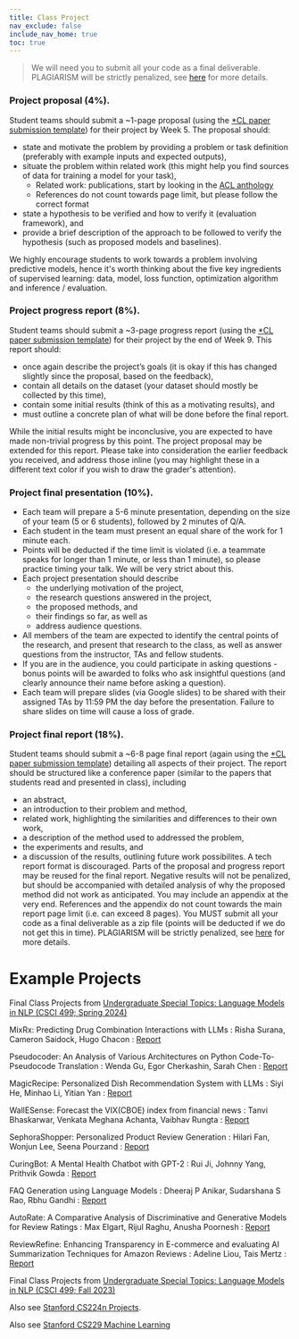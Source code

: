 ```yaml
---
title: Class Project
nav_exclude: false
include_nav_home: true
toc: true
---
```


> We will need you to submit all your code as a final deliverable. PLAGIARISM will be strictly penalized, see [here](https://swabhs.com/f24-csci544-appliednlp/details/policies/#policy-for-the-use-of-ai-generators) for more details.

### Project proposal (4%).

Student teams should submit a ~1-page proposal (using the [*CL paper submission template](https://github.com/acl-org/acl-style-files)) for their project by Week 5. The proposal should:
  - state and motivate the problem by providing a problem or task definition (preferably with example inputs and expected outputs),
  - situate the problem within related work (this might help you find sources of data for training a model for your task),
      - Related work: publications, start by looking in the [ACL anthology](https://aclanthology.org/)
      - References do not count towards page limit, but please follow the correct format
  - state a hypothesis to be verified and how to verify it (evaluation framework), and
  - provide a brief description of the approach to be followed to verify the hypothesis (such as proposed models and baselines).

We highly encourage students to work towards a problem involving predictive models, hence it's worth thinking about the five key ingredients of supervised learning: data, model, loss function, optimization algorithm and inference / evaluation.

### Project progress report (8%).

Student teams should submit a ~3-page progress report (using the [*CL paper submission template](https://github.com/acl-org/acl-style-files)) for their project by the end of Week 9. This report should:
  - once again describe the project’s goals (it is okay if this has changed slightly since the proposal, based on the feedback),
  - contain all details on the dataset (your dataset should mostly be collected by this time),
  - contain some initial results (think of this as a motivating results), and
  - must outline a concrete plan of what will be done before the final report.

While the initial results might be inconclusive, you are expected to have made non-trivial progress by this point. The project proposal may be extended for this report. Please take into consideration the earlier feedback you received, and address those inline (you may highlight these in a different text color if you wish to draw the grader's attention).


### Project final presentation (10%).

- Each team will prepare a 5-6 minute presentation, depending on the size of your team (5 or 6 students), followed by 2 minutes of Q/A.
- Each student in the team must present an equal share of the work for 1 minute each.
- Points will be deducted if the time limit is violated (i.e. a teammate speaks for longer than 1 minute, or less than 1 minute), so please practice timing your talk. We will be very strict about this.
- Each project presentation should describe
    - the underlying motivation of the project,
    - the research questions answered in the project,
    - the proposed methods, and
    - their findings so far, as well as
    - address audience questions.
- All members of the team are expected to identify the central points of the research, and present that research to the class, as well as answer questions from the instructor, TAs and fellow students.
- If you are in the audience, you could participate in asking questions - bonus points will be awarded to folks who ask insightful questions (and clearly announce their name before asking a question).
- Each team will prepare slides (via Google slides) to be shared with their assigned TAs by 11:59 PM the day before the presentation. Failure to share slides on time will cause a loss of grade.




### Project final report (18%).

Student teams should submit a ~6-8 page final report (again using the [*CL paper submission template](https://github.com/acl-org/acl-style-files)) detailing all aspects of their project.
The report should be structured like a conference paper (similar to the papers that students read and presented in class), including
- an abstract,
- an introduction to their problem and method,
- related work, highlighting the similarities and differences to their own work,
- a description of the method used to addressed the problem,
- the experiments and results, and
- a discussion of the results, outlining future work possibilites.
A tech report format is discouraged.
Parts of the proposal and progress report may be reused for the final report.
Negative results will not be penalized, but should be accompanied with detailed analysis of why the proposed method did not work as anticipated.
You may include an appendix at the very end.
References and the appendix do not count towards the main report page limit (i.e. can exceed 8 pages).
You MUST submit all your code as a final deliverable as a zip file (points will be deducted if we do not get this in time).
PLAGIARISM will be strictly penalized, see [here](https://swabhs.com/f24-csci544-appliednlp/details/policies/#academic-conduct) for more details.


# Example Projects

Final Class Projects from [Undergraduate Special Topics: Language Models in NLP (CSCI 499; Spring 2024)](https://swabhs.com/sp24-csci499-lm4nlp/)


MixRx: Predicting Drug Combination Interactions with LLMs
  : Risha Surana, Cameron Saidock, Hugo Chacon
  : [Report](../../assets/reports/MixRx_Final_Report.pdf)

Pseudocoder: An Analysis of Various Architectures on Python Code-To-Pseudocode Translation
  : Wenda Gu, Egor Cherkashin, Sarah Chen
  : [Report](../../assets/reports/Pseudocoder-Final_Report.pdf)

MagicRecipe: Personalized Dish Recommendation System with LLMs
  : Siyi He, Minhao Li, Yitian Yan
  : [Report](../../assets/reports/MagicRecipe-499_project.pdf)

WallESense: Forecast the VIX(CBOE) index from financial news
  : Tanvi Bhaskarwar, Venkata Meghana Achanta, Vaibhav Rungta
  : [Report](../../assets/reports/WallESense_final_report.pdf)

SephoraShopper: Personalized Product Review Generation
  : Hilari Fan, Wonjun Lee, Seena Pourzand
  : [Report](../../assets/reports/SephoraShopper-499_Final_Project_Report.pdf)

CuringBot: A Mental Health Chatbot with GPT-2
  : Rui Ji, Johnny Yang, Prithvik Gowda
  : [Report](../../assets/reports/CuringBot-CSCI499-Project-Report.pdf)

FAQ Generation using Language Models
  : Dheeraj P Anikar, Sudarshana S Rao, Rbhu Gandhi
  : [Report](../../assets/reports/FAQ_Generation_using_Language_Models.pdf)

AutoRate: A Comparative Analysis of Discriminative and Generative Models for Review Ratings
  : Max Elgart, Rijul Raghu, Anusha Poornesh
  : [Report](../../assets/reports/AutoRate_Project_Report.pdf)

ReviewRefine: Enhancing Transparency in E-commerce and evaluating AI Summarization Techniques for Amazon Reviews
  : Adeline Liou, Tais Mertz
  : [Report](../../assets/reports/ReviewRefine+Final+Project+Report.pdf)


Final Class Projects from [Undergraduate Special Topics: Language Models in NLP (CSCI 499; Fall 2023)](https://swabhs.com/fall23-csci499-lm4nlp/details/class-projects/)


Also see [Stanford CS224n Projects](https://web.stanford.edu/class/cs224n/project.html).

Also see [Stanford CS229 Machine Learning](https://cs229.stanford.edu/proj2017/)

